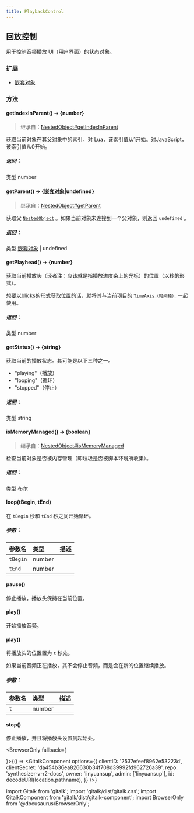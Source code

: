 ```yaml
---
title: PlaybackControl
---
```


## 回放控制

用于控制音频播放 UI（用户界面）的状态对象。

### 扩展

- [嵌套对象](nested_object.md)

### 方法

#### getIndexInParent() → {number}

> 继承自：[NestedObject#getIndexInParent](nested_object.md#getIndexInParent)

获取当前对象在其父对象中的索引。对 Lua，该索引值从1开始。对JavaScript，该索引值从0开始。

##### 返回：

类型	number

#### getParent() → {[嵌套对象](nested_object.md)|undefined}

> 继承自：[NestedObject#getParent](nested_object.md#getParent)

获取父 [`NestedObject`](nested_object.md) 。如果当前对象未连接到一个父对象，则返回 `undefined` 。

##### 返回：

类型	[嵌套对象](nested_object.md) | undefined

#### getPlayhead() → {number}

获取当前播放头（译者注：应该就是指播放进度条上的光标）的位置（以秒的形式）。

想要以blicks的形式获取位置的话，就将其与当前项目的 [`TimeAxis（时间轴）`](https://resource.dreamtonics.com/scripting/TimeAxis.html) 一起使用。

##### 返回：

类型	number

#### getStatus() → {string}

获取当前的播放状态。其可能是以下三种之一。

- "playing"（播放）
- "looping"（循环）
- "stopped"（停止）

##### 返回：

类型	string

#### isMemoryManaged() → {boolean}

> 继承自：[NestedObject#isMemoryManaged](nested_object.md#isMemoryManaged)

检查当前对象是否被内存管理（即垃圾是否被脚本环境所收集）。

##### 返回：

类型	布尔

#### loop(tBegin, tEnd)

在 `tBegin` 秒和 `tEnd` 秒之间开始循环。

##### 参数：

| 参数名     | 类型   | 描述 |
| :------- | :----- | :--- |
| `tBegin` | number |      |
| `tEnd`   | number |      |

#### pause()

停止播放，播放头保持在当前位置。

#### play()

开始播放音频。

#### play()

将播放头的位置置为 `t` 秒处。

如果当前音频正在播放，其不会停止音频，而是会在新的位置继续播放。

##### 参数：

| 参数名 | 类型   | 描述 |
| :--- | :----- | :--- |
| `t`  | number |      |

#### stop()

停止播放，并且将播放头设置到起始处。

<BrowserOnly fallback={<div></div>}>{() => <GitalkComponent options={{
    clientID: '2537efeef8962e53223d',
    clientSecret: 'da454b36ea826630b34f708d39992fd962726a39',
    repo: 'synthesizer-v-r2-docs',
    owner: 'linyuansup',
    admin: ['linyuansup'],
    id: decodeURI(location.pathname),
    }} />}
</BrowserOnly>

import Gitalk from 'gitalk';
import 'gitalk/dist/gitalk.css';
import GitalkComponent from 'gitalk/dist/gitalk-component';
import BrowserOnly from '@docusaurus/BrowserOnly';